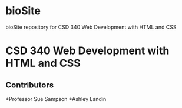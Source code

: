 # bioSite
bioSite repository for CSD 340 Web Development with HTML and CSS
# CSD 340 Web Development with HTML and CSS
## Contributors
*Professor Sue Sampson
*Ashley Landin
